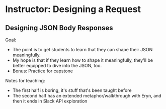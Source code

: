 # Instructor: Designing a Request

## Designing JSON Body Responses

Goal:

- The point is to get students to learn that they can shape their JSON meaningfully.
- My hope is that if they learn how to shape it meaningfully, they'll be better equipped to dive into the JSON, too.
- Bonus: Practice for capstone

Notes for teaching:

- The first half is boring, it's stuff that's been taught before
- The second half has an extended metaphor/walkthrough with Eryn, and then it ends in Slack API exploration
